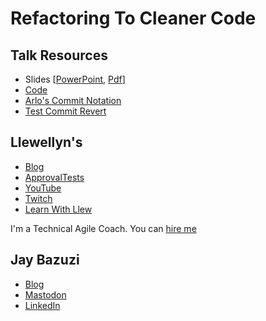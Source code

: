 # Refactoring To Cleaner Code

## Talk Resources

* Slides [[PowerPoint](https://github.com/LearnWithLlew/RefactoringToCleanerCode.Slides/blob/main/RefactoringToCleanerCode.pptx), [Pdf](https://github.com/LearnWithLlew/RefactoringToCleanerCode.Slides/blob/main/RefactoringToCleanerCode.pdf)]
* [Code](https://github.com/LearnWithLlew/RefactoringToCleanerCode.Slides/blob/main/README.md#code)
* [Arlo's Commit Notation](https://github.com/RefactoringCombos/ArlosCommitNotation/)
* [Test Commit Revert](https://github.com/LarsEckart/tcr-extension)

## Llewellyn's <!-- include: llewellyn.md -->

* [Blog](https://llewellynfalco.blogspot.com/)
* [ApprovalTests](https://github.com/approvals/)
* [YouTube](https://www.youtube.com/user/isidoreus/videos)
* [Twitch](https://www.twitch.tv/llewellynfalco)
* [Learn With Llew](https://github.com/LearnWithLlew)

I'm a Technical Agile Coach. You can [hire me](http://llewellynfalco.blogspot.com/p/hire-me.html)
 <!-- endInclude -->

## Jay Bazuzi <!-- include: jay.md -->

* [Blog](https://jay.bazuzi.com/)
* [Mastodon](https://mastodon.online/@JayBazuzi)
* [LinkedIn](https://www.linkedin.com/in/jay-bazuzi-07936414/)
 <!-- endInclude -->

